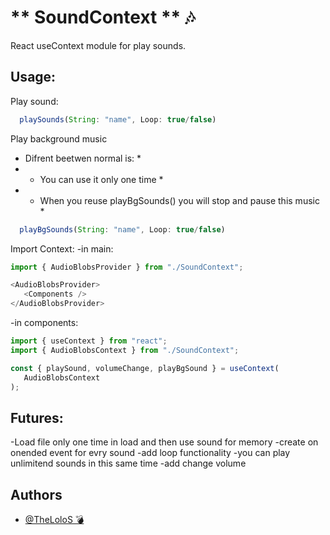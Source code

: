 # ** SoundContext ** 🎶
React useContext module for play sounds.
 

## Usage:
Play sound:
```javascript
  playSounds(String: "name", Loop: true/false)
```
Play background music
  * Difrent beetwen normal is: *
  * - You can use it only one time *
  * - When you reuse playBgSounds() you will stop and pause this music *
```javascript
  playBgSounds(String: "name", Loop: true/false)
```
Import Context:
  -in main:
```javascript
import { AudioBlobsProvider } from "./SoundContext";

<AudioBlobsProvider>
   <Components />
</AudioBlobsProvider>
```
  -in components:
```javascript
import { useContext } from "react";
import { AudioBlobsContext } from "./SoundContext";

const { playSound, volumeChange, playBgSound } = useContext(
   AudioBlobsContext
);
```

## Futures: 
 -Load file only one time in load and then use sound for memory
 -create on onended event for evry sound
 -add loop functionality
 -you can play unlimitend sounds in this same time 
 -add change volume

## Authors

- [@TheLoloS 💣](https://github.com/TheLoloS)
